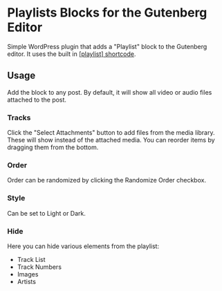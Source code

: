 # Playlists Blocks for the Gutenberg Editor
Simple WordPress plugin that adds a "Playlist" block to the Gutenberg editor. It uses the built in [[playlist] shortcode](https://codex.wordpress.org/Playlist_Shortcode).

## Usage
Add the block to any post. By default, it will show all video or audio files attached to the post.

### Tracks
Click the "Select Attachments" button to add files from the media library. These will show instead of the attached media. You can reorder items by dragging them from the bottom.

### Order
Order can be randomized by clicking the Randomize Order checkbox.

### Style
Can be set to Light or Dark.

### Hide
Here you can hide various elements from the playlist:
* Track List
* Track Numbers
* Images
* Artists
